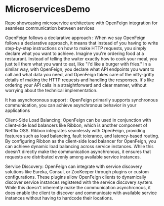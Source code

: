 # MicroservicesDemo
Repo showcasing microservice architecture with OpenFeign integration for seamless communication between services

OpenFeign follows a declarative approach :
      When we say OpenFeign follows a declarative approach, it means that instead of you having to write step-by-step instructions on how to make HTTP requests, you simply declare what you want to achieve. Imagine you're ordering food at a restaurant. Instead of telling the waiter exactly how to cook your meal, you just tell them what you want to eat, like "I'd like a burger with fries." In a similar way, with OpenFeign, you declare what API endpoints you want to call and what data you need, and OpenFeign takes care of the nitty-gritty details of making the HTTP requests and handling the responses. It's like ordering your API calls in a straightforward and clear manner, without worrying about the technical implementation.

It has asynchoronous support :
OpenFeign primarily supports synchronous communication, you can achieve asynchronous behavior in your applications 

Client-Side Load Balancing:
OpenFeign can be used in conjunction with client-side load balancers like Ribbon, which is another component of Netflix OSS. Ribbon integrates seamlessly with OpenFeign, providing features such as load balancing, fault tolerance, and latency-based routing. By configuring Ribbon as the client-side load balancer for OpenFeign, you can achieve dynamic load balancing across service instances. While this doesn't directly make the communication asynchronous, it ensures that requests are distributed evenly among available service instances.

Service Discovery:
OpenFeign can integrate with service discovery solutions like Eureka, Consul, or ZooKeeper through plugins or custom configurations. These plugins allow OpenFeign clients to dynamically discover service instances registered with the service discovery system. While this doesn't inherently make the communication asynchronous, it does enable the client to discover and communicate with available service instances without having to hardcode their locations.
